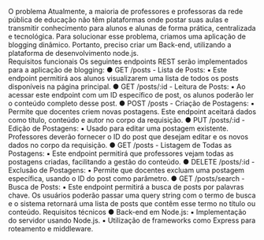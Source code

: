 O problema 
Atualmente, a maioria de professores e professoras da rede pública de educação não têm plataformas onde postar suas aulas e transmitir conhecimento para alunos e alunas de forma prática, centralizada e tecnológica. Para solucionar esse problema, criamos uma aplicação de blogging dinâmico. Portanto, preciso criar um Back-end, utilizando a 
plataforma de desenvolvimento node.js.  
Requisitos funcionais
Os seguintes endpoints REST serão implementados para a aplicação de blogging: 
● GET /posts - Lista de Posts: 
▪ Este endpoint permitirá aos alunos visualizarem uma lista de todos os posts disponíveis na página principal. 
● GET /posts/:id - Leitura de Posts: 
▪ Ao acessar este endpoint com um ID específico de post, os alunos poderão ler o conteúdo completo desse post. 
● POST /posts - Criação de Postagens: 
▪ Permite que docentes criem novas postagens. Este endpoint aceitará dados como título, conteúdo e autor no corpo da requisição. 
● PUT /posts/:id - Edição de Postagens: 
▪ Usado para editar uma postagem existente. Professores deverão fornecer o ID do post que desejam editar e os novos dados no corpo da requisição. 
● GET /posts - Listagem de Todas as Postagens: 
▪ Este endpoint permitirá que professores vejam todas as postagens criadas, facilitando a gestão do conteúdo. 
● DELETE /posts/:id - Exclusão de Postagens: 
▪ Permite que docentes excluam uma postagem específica, usando o ID do post como parâmetro. 
● GET /posts/search - Busca de Posts: 
▪ Este endpoint permitirá a busca de posts por palavras chave. Os usuários poderão passar uma query string com o termo de busca e o sistema retornará uma lista de posts que contêm esse termo no título ou conteúdo. 
Requisitos técnicos 
● Back-end em Node.js: 
▪ Implementação do servidor usando Node.js. 
▪ Utilização de frameworks como Express para roteamento e 
middleware. 
